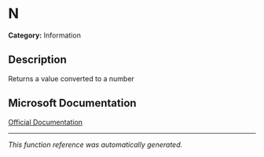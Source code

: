 # N

**Category:** Information

## Description
Returns a value converted to a number

## Microsoft Documentation
[Official Documentation](https://support.microsoft.com//en-us/office/n-function-a624cad1-3635-4208-b54a-29733d1278c9)

---
*This function reference was automatically generated.*
